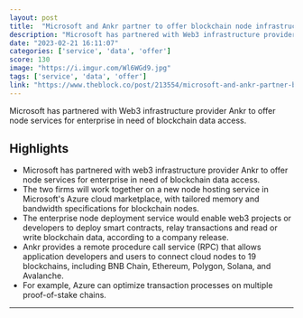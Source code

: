 ```yaml
---
layout: post
title:  "Microsoft and Ankr partner to offer blockchain node infrastructure service"
description: "Microsoft has partnered with Web3 infrastructure provider Ankr to offer node services for enterprise in need of blockchain data access."
date: "2023-02-21 16:11:07"
categories: ['service', 'data', 'offer']
score: 130
image: "https://i.imgur.com/Wl6WGd9.jpg"
tags: ['service', 'data', 'offer']
link: "https://www.theblock.co/post/213554/microsoft-and-ankr-partner-blockchain-node-infrastructure-service"
---
```


Microsoft has partnered with Web3 infrastructure provider Ankr to offer node services for enterprise in need of blockchain data access.

## Highlights

- Microsoft has partnered with web3 infrastructure provider Ankr to offer node services for enterprise in need of blockchain data access.
- The two firms will work together on a new node hosting service in Microsoft's Azure cloud marketplace, with tailored memory and bandwidth specifications for blockchain nodes.
- The enterprise node deployment service would enable web3 projects or developers to deploy smart contracts, relay transactions and read or write blockchain data, according to a company release.
- Ankr provides a remote procedure call service (RPC) that allows application developers and users to connect cloud nodes to 19 blockchains, including BNB Chain, Ethereum, Polygon, Solana, and Avalanche.
- For example, Azure can optimize transaction processes on multiple proof-of-stake chains.

---

